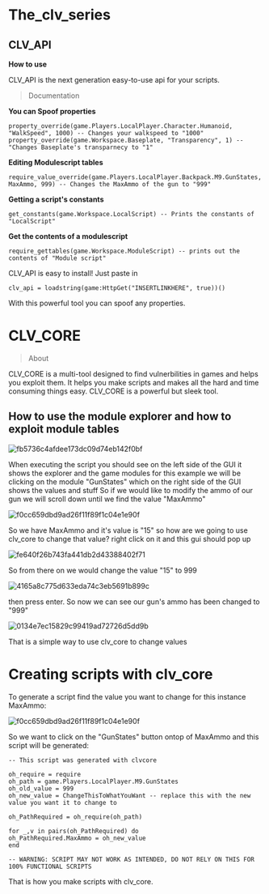 # The_clv_series



## CLV_API
**How to use**

CLV_API is the next generation easy-to-use api for your scripts.

> Documentation

**You can Spoof properties**
```
property_override(game.Players.LocalPlayer.Character.Humanoid, "WalkSpeed", 1000) -- Changes your walkspeed to "1000"
property_override(game.Workspace.Baseplate, "Transparency", 1) -- "Changes Baseplate's transparnecy to "1"
```

**Editing Modulescript tables**
```
require_value_override(game.Players.LocalPlayer.Backpack.M9.GunStates, MaxAmmo, 999) -- Changes the MaxAmmo of the gun to "999"
```

**Getting a script's constants**
```
get_constants(game.Workspace.LocalScript) -- Prints the constants of "LocalScript"
```
**Get the contents of a modulescript**

```
require_gettables(game.Workspace.ModuleScript) -- prints out the contents of "Module script"
```

CLV_API is easy to install! Just paste in
```
clv_api = loadstring(game:HttpGet("INSERTLINKHERE", true))()
```

With this powerful tool you can spoof any properties.


# CLV_CORE
> About

CLV_CORE is a multi-tool designed to find vulnerbilities in games and helps you exploit them.
It helps you make scripts and makes all the hard and time consuming things easy.
CLV_CORE is a powerful but sleek tool.

## How to use the module explorer and how to exploit module tables

![fb5736c4afdee173dc09d74eb142f0bf](https://user-images.githubusercontent.com/66844081/84535324-318a6900-ad1e-11ea-8d02-2e148bcbc85c.png)

When executing the script you should see on the left side of the GUI it shows the explorer and the game modules
for this example we will be clicking on the module "GunStates" which on the right side of the GUI shows the values and stuff
So if we would like to modify the ammo of our gun we will scroll down until we find the value "MaxAmmo"

![f0cc659dbd9ad26f11f89f1c04e1e90f](https://user-images.githubusercontent.com/66844081/84535504-7f06d600-ad1e-11ea-8462-7b3aefed65ce.png)

So we have MaxAmmo and it's value is "15" so how are we going to use clv_core to change that value?
right click on it and this gui should pop up

![fe640f26b743fa441db2d43388402f71](https://user-images.githubusercontent.com/66844081/84535555-9b0a7780-ad1e-11ea-9f10-8aa564ecbb0e.png)

So from there on we would change the value "15" to 999

![4165a8c775d633eda74c3eb5691b899c](https://user-images.githubusercontent.com/66844081/84535583-afe70b00-ad1e-11ea-9c34-04e0c9cb81f2.png)

then press enter.
So now we can see our gun's ammo has been changed to "999"

![0134e7ec15829c99419ad72726d5dd9b](https://user-images.githubusercontent.com/66844081/84535626-becdbd80-ad1e-11ea-9657-05988b899b72.png)

That is a simple way to use clv_core to change values

# Creating scripts with clv_core

To generate a script find the value you want to change for this instance MaxAmmo:

![f0cc659dbd9ad26f11f89f1c04e1e90f](https://user-images.githubusercontent.com/66844081/84535504-7f06d600-ad1e-11ea-8462-7b3aefed65ce.png)

So we want to click on the "GunStates" button ontop of MaxAmmo
and this script will be generated:

```
-- This script was generated with clvcore

oh_require = require
oh_path = game.Players.LocalPlayer.M9.GunStates
oh_old_value = 999
oh_new_value = ChangeThisToWhatYouWant -- replace this with the new value you want it to change to

oh_PathRequired = oh_require(oh_path)

for _,v in pairs(oh_PathRequired) do
oh_PathRequired.MaxAmmo = oh_new_value
end

-- WARNING: SCRIPT MAY NOT WORK AS INTENDED, DO NOT RELY ON THIS FOR 100% FUNCTIONAL SCRIPTS
```

That is how you make scripts with clv_core.


